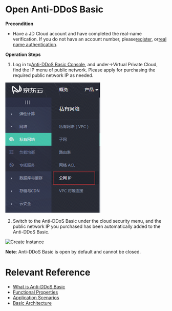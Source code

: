 # Open Anti-DDoS Basic

**Precondition**

- Have a JD Cloud account and have completed the real-name verification. If you do not have an account number, please[register](https://accounts.jdcloud.com/p/regPage?source=jdcloud&ReturnUrl=%2f%2fuc.jdcloud.com%2fpassport%2fcomplete%3freturnUrl%3dhttp%3A%2F%2Fuc.jdcloud.com%2Fredirect%2FloginRouter%3FreturnUrl%3Dhttps%253A%252F%252Fwww.jdcloud.com%252Fhelp%252Fdetail%252F734%252FisCatalog%252F1), or[real name authentication](https://uc.jdcloud.com/account/certify).

**Operation Steps**

1. Log in to[Anti-DDoS Basic Console](https://console.jdcloud.com/host/vpc/list), and under->Virtual Private Cloud, find the IP menu of public network. Please apply for purchasing the required public network IP as needed.

![Create Instance](../../../../image/Basic%20Anti-DDos/Instance01.png)

2. Switch to the Anti-DDoS Basic under the cloud security menu, and the public network IP you purchased has been automatically added to the Anti-DDoS Basic.

![Create Instance](https://github.com/jdcloudcom/cn/blob/edit/image/Basic%20Anti-DDos/Instance02.png)

**Note**: Anti-DDoS Basic is open by default and cannot be closed.

# Relevant Reference
- [What is Anti-DDoS Basic](../Introduction/Product-Overview.md)
- [Functional Properties](../Introduction/Features.md)
- [Application Scenarios](../Introduction/Application-Scenarios.md)
- [Basic Architecture](../Introduction/Basic-Infrastructure.md)
